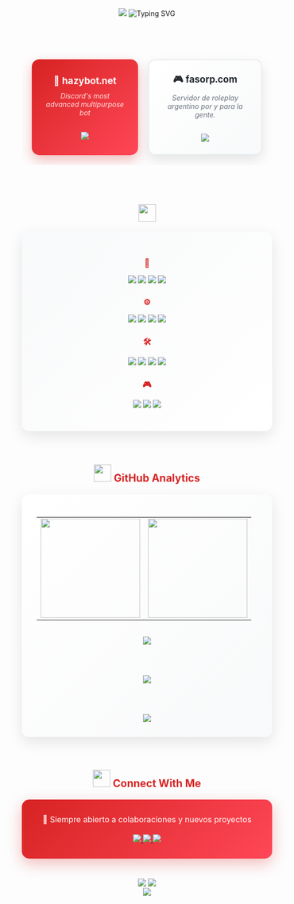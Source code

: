 <div align="center">

<img src="https://capsule-render.vercel.app/api?type=waving&color=gradient&customColorList=24&height=200&section=header&text=Adrian%20👋&fontSize=50&fontColor=FFFFFF&animation=fadeIn&fontAlignY=38&desc=Full-Stack%20Developer&descAlignY=55&descSize=18" />

<img src="https://readme-typing-svg.herokuapp.com?font=JetBrains+Mono&size=28&duration=3000&pause=1000&color=D72323&center=true&vCenter=true&width=600&height=60&lines=Hey+I'm+Adrian;Chicago%2C+USA;Full-Stack+Developer" alt="Typing SVG" />

<br><br>

<table align="center" border="0" cellpadding="20" cellspacing="0" style="border-collapse: separate; border-spacing: 20px;">
  <tr align="center">
    <td style="background: linear-gradient(135deg, #D72323 0%, #FF4757 100%); border-radius: 15px; padding: 25px; box-shadow: 0 10px 25px rgba(215, 35, 35, 0.3);">
      <a href="https://hazybot.net" style="text-decoration:none; color: white;">
        <h3 style="color: white; margin: 0 0 10px 0;">🤖 hazybot.net</h3>
      </a>
      <p style="color: #FFE5E5; margin: 10px 0; font-style: italic; font-size: 14px;">
        Discord's most advanced multipurpose bot
      </p>
      <br>
      <a href="https://hazybot.net" target="_blank">
        <img src="https://img.shields.io/badge/-HAZYBOT.NET-FFFFFF?style=for-the-badge&logo=discord&logoColor=D72323&labelColor=D72323">
      </a>
    </td>
    <td style="background: linear-gradient(135deg, #FFFFFF 0%, #F8F9FA 100%); border: 2px solid #E9ECEF; border-radius: 15px; padding: 25px; box-shadow: 0 10px 25px rgba(0,0,0,0.1);">
      <a href="https://fasorp.com" style="text-decoration:none; color: #24292E;">
        <h3 style="color: #24292E; margin: 0 0 10px 0;">🎮 fasorp.com</h3>
      </a>
      <p style="color: #6A737D; margin: 10px 0; font-style: italic; font-size: 14px;">
        Servidor de roleplay argentino por y para la gente.
      </p>
      <br>
      <a href="https://fasorp.com" target="_blank">
        <img src="https://img.shields.io/badge/-FASORP.COM-24292E?style=for-the-badge&logo=gamepad&logoColor=FFFFFF&labelColor=24292E">
      </a>
    </td>
  </tr>
</table>

<br><br>

<h2>
  <img src="https://media.giphy.com/media/iY8CRBdQXODJSCERIr/giphy.gif" width="35">
</h2>

<div align="center" style="background: linear-gradient(135deg, #F8F9FA 0%, #FFFFFF 100%); padding: 30px; border-radius: 15px; margin: 20px 0; box-shadow: 0 10px 30px rgba(0,0,0,0.1);">
  
  <h3 style="color: #D72323; margin-bottom: 15px;">🎨</h3>
  <p>
    <img src="https://img.shields.io/badge/JavaScript-F7DF1E?style=for-the-badge&logo=javascript&logoColor=black" />
    <img src="https://img.shields.io/badge/React-61DAFB?style=for-the-badge&logo=react&logoColor=black" />
    <img src="https://img.shields.io/badge/HTML5-E34F26?style=for-the-badge&logo=html5&logoColor=white" />
    <img src="https://img.shields.io/badge/CSS3-1572B6?style=for-the-badge&logo=css3&logoColor=white" />
  </p>
  
  <h3 style="color: #D72323; margin: 25px 0 15px;">⚙️</h3>
  <p>
    <img src="https://img.shields.io/badge/Node.js-339933?style=for-the-badge&logo=nodedotjs&logoColor=white" />
    <img src="https://img.shields.io/badge/Python-3776AB?style=for-the-badge&logo=python&logoColor=white" />
    <img src="https://img.shields.io/badge/C++-00599C?style=for-the-badge&logo=cplusplus&logoColor=white" />
    <img src="https://img.shields.io/badge/Lua-2C2D72?style=for-the-badge&logo=lua&logoColor=white" />
  </p>
  
  <h3 style="color: #D72323; margin: 25px 0 15px;">🛠️</h3>
  <p>
    <img src="https://img.shields.io/badge/MongoDB-47A248?style=for-the-badge&logo=mongodb&logoColor=white" />
    <img src="https://img.shields.io/badge/MySQL-4479A1?style=for-the-badge&logo=mysql&logoColor=white" />
    <img src="https://img.shields.io/badge/Git-F05032?style=for-the-badge&logo=git&logoColor=white" />
    <img src="https://img.shields.io/badge/Docker-2496ED?style=for-the-badge&logo=docker&logoColor=white" />
  </p>
  
  <h3 style="color: #D72323; margin: 25px 0 15px;">🎮</h3>
  <p>
    <img src="https://img.shields.io/badge/FiveM-F40552?style=for-the-badge&logo=fivem&logoColor=white" />
    <img src="https://img.shields.io/badge/Discord.js-5865F2?style=for-the-badge&logo=discord&logoColor=white" />
    <img src="https://img.shields.io/badge/ESX-FF6B35?style=for-the-badge&logo=lua&logoColor=white" />
  </p>
</div>

<br>

<h2>
  <img src="https://media.giphy.com/media/W5eoZHPpUx9sapR0eu/giphy.gif" width="35">
  <span style="color: #D72323;">GitHub Analytics</span>
</h2>

<div align="center" style="background: linear-gradient(135deg, #FFFFFF 0%, #F8F9FA 100%); padding: 30px; border-radius: 15px; margin: 20px 0; box-shadow: 0 10px 30px rgba(0,0,0,0.1);">
  
  <table align="center" cellspacing="20" cellpadding="0">
    <tr>
      <td align="center">
        <img src="https://github-readme-stats.vercel.app/api?username=4drixn&show_icons=true&hide_border=true&bg_color=FEFEFE&title_color=D72323&icon_color=D72323&text_color=24292E&count_private=true&border_radius=15" height="200" />
      </td>
      <td align="center">
        <img src="https://github-readme-stats.vercel.app/api/top-langs/?username=4drixn&layout=compact&hide_border=true&bg_color=FEFEFE&title_color=D72323&text_color=24292E&border_radius=15" height="200" />
      </td>
    </tr>
  </table>
  
  <br>
  
  <img src="https://github-readme-streak-stats.herokuapp.com/?user=4drixn&hide_border=true&background=FEFEFE&stroke=D72323&ring=D72323&fire=D72323&currStreakLabel=24292E&sideLabels=24292E&dates=24292E&sideNums=D72323&currStreakNum=D72323&border_radius=15" />
  
  <br><br>
  
  <img src="https://github-readme-activity-graph.vercel.app/graph?username=4drixn&bg_color=FEFEFE&color=24292E&line=D72323&point=D72323&area=true&hide_border=true&radius=15" />
  
  <br><br>
  
  <div style="display: flex; flex-wrap: wrap; justify-content: center; gap: 10px;">
    <img src="https://github-profile-trophy.vercel.app/?username=4drixn&theme=flat&no-frame=true&no-bg=true&margin-w=4&row=1&column=8&bg_color=FEFEFE&title_color=D72323&text_color=24292E" />
  </div>
</div>

<br>

<h2>
  <img src="https://media.giphy.com/media/LnQjpWaON8nhr21vNW/giphy.gif" width="35">
  <span style="color: #D72323;">Connect With Me</span>
</h2>

<div align="center" style="background: linear-gradient(135deg, #D72323 0%, #FF4757 100%); padding: 30px; border-radius: 15px; margin: 20px 0; box-shadow: 0 10px 30px rgba(215, 35, 35, 0.3);">
  <p style="color: white; margin: 0 0 20px 0; font-size: 16px;">
    💬 Siempre abierto a colaboraciones y nuevos proyectos
  </p>
  
  <a href="https://hazybot.net" target="_blank">
    <img src="https://img.shields.io/badge/🤖_Hazy Bot-FFFFFF?style=for-the-badge&logo=discord&logoColor=D72323&labelColor=FFFFFF" />
  </a>
  <a href="https://fasorp.com" target="_blank">
    <img src="https://img.shields.io/badge/🎮_Faso RP-FFFFFF?style=for-the-badge&logo=gamepad&logoColor=D72323&labelColor=FFFFFF" />
  </a>
  <a href="mailto:contact@example.com" target="_blank">
    <img src="https://img.shields.io/badge/✉️_Email-FFFFFF?style=for-the-badge&logo=gmail&logoColor=D72323&labelColor=FFFFFF" />
  </a>
</div>

<div align="center" style="margin-top: 40px;">
  <img src="https://komarev.com/ghpvc/?username=4drixn&style=for-the-badge&color=D72323&label=Profile+Views" />
  <img src="https://img.shields.io/github/followers/4drixn?style=for-the-badge&color=D72323&labelColor=24292E&logo=github" />
</div>

<img src="https://capsule-render.vercel.app/api?type=waving&color=gradient&customColorList=24&height=120&section=footer" />

</div>

